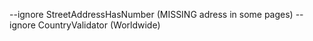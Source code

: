 --ignore StreetAddressHasNumber (MISSING adress in some pages)
--ignore CountryValidator (Worldwide)
